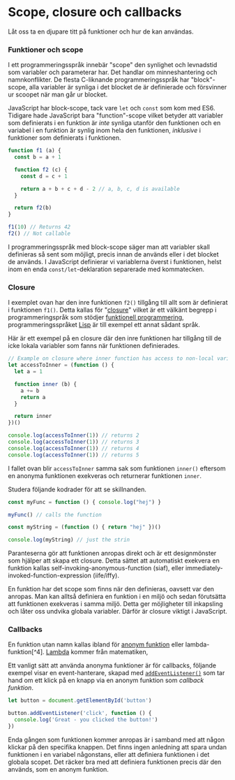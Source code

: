 Scope, closure och callbacks
==================================

Låt oss ta en djupare titt på funktioner och hur de kan användas.



### Funktioner och scope

I ett programmeringsspråk innebär "scope" den synlighet och levnadstid som variabler och parameterar har. Det handlar om minneshantering och namnkonflikter. De flesta C-liknande programmeringsspråk har "block"-scope, alla variabler är synliga i det blocket de är definierade och försvinner ur scoopet när man går ur blocket.

JavaScript har block-scope, tack vare `let` och `const` som kom med ES6. Tidigare hade JavaScript bara "function"-scope vilket betyder att variabler som definierats i en funktion är *inte* synliga utanför den funktionen och en variabel i en funktion är synlig inom hela den funktionen, *inklusive* i funktioner som definierats i funktionen.

```js
function f1 (a) {
  const b = a + 1

  function f2 (c) {
    const d = c + 1

    return a + b + c + d - 2 // a, b, c, d is available
  }

  return f2(b)
}

f1(10) // Returns 42
f2() // Not callable
```

I programmeringsspråk med block-scope säger man att variabler skall definieras så sent som möjligt, precis innan de används eller i det blocket de används. I JavaScript definierar vi variablerna överst i funktionen, helst inom en enda `const/let`-deklaration separerade med kommatecken.



### Closure

I exemplet ovan har den inre funktionen `f2()` tillgång till allt som är definierat i funktionen `f1()`. Detta kallas för "[closure](http://en.wikipedia.org/wiki/Closure_%28computer_science%29)" vilket är ett välkänt begrepp i programmeringspråk som stödjer [funktionell programmering](http://en.wikipedia.org/wiki/Functional_programming), programmeringsspråket [Lisp](http://en.wikipedia.org/wiki/Lisp_%28programming_language%29) är till exempel ett annat sådant språk.

Här är ett exempel på en closure där den inre funktionen har tillgång till de icke lokala variabler som fanns när funktionen definierades.

```js
// Example on closure where inner function has access to non-local variables
let accessToInner = (function () {
  let a = 1

  function inner (b) {
    a += b
    return a
  }

  return inner
})()

console.log(accessToInner(1)) // returns 2
console.log(accessToInner(1)) // returns 3
console.log(accessToInner(1)) // returns 4
console.log(accessToInner(1)) // returns 5
```

I fallet ovan blir `accessToInner` samma sak som funktionen `inner()` eftersom en anonyma funktionen exekveras och returnerar funktionen `inner`.

Studera följande kodrader för att se skillnanden.

```js
const myFunc = function () { console.log("hej") }

myFunc() // calls the function

const myString = (function () { return "hej" })()

console.log(myString) // just the strin
```

Paranteserna gör att funktionen anropas direkt och är ett designmönster som hjälper att skapa ett closure. Detta sättet att automatiskt exekvera en funktion kallas self-invoking-anonymous-function (siaf), eller immediately-invoked-function-expression (iife/iffy).

En funktion har det scope som finns när den definieras, oavsett var den anropas. Man kan alltså definiera en funktion i en miljö och sedan förutsätta att funktionen exekveras i samma miljö. Detta ger möjligheter till inkapsling och låter oss undvika globala variabler. Därför är closure viktigt i JavaScript.



### Callbacks

En funktion utan namn kallas ibland för [anonym funktion](http://en.wikipedia.org/wiki/Anonymous_function) eller lambda-funktion[^4]. [Lambda](http://en.wikipedia.org/wiki/Lambda_calculus) kommer från matematiken,

Ett vanligt sätt att använda anonyma funktioner är för callbacks, följande exempel visar en event-hanterare, skapad med [`addEventListener()`](https://developer.mozilla.org/en/DOM/element.addEventListener) som tar hand om ett klick på en knapp via en anonym funktion som *callback funktion*.

```js
let button = document.getElementById('button')

button.addEventListener('click', function () {
  console.log('Great - you clicked the button!')
})
```

Enda gången som funktionen kommer anropas är i samband med att någon klickar på den specifika knappen. Det finns ingen anledning att spara undan funktionen i en variabel någonstans, eller att definiera funktionen i det globala scopet. Det räcker bra med att definiera funktionen precis där den används, som en anonym funktion.
